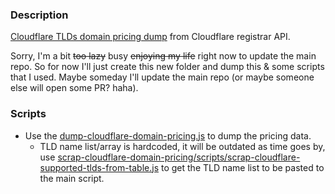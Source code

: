 ### Description
[Cloudflare TLDs domain pricing dump](./cloudflare-domain-pricing-dump.csv) from Cloudflare registrar API.

Sorry, I'm a bit ~~too lazy~~ busy ~~enjoying my life~~ right now to update the main repo. So for now I'll just create this new folder and dump this & some scripts that I used. Maybe someday I'll update the main repo (or maybe someone else will open some PR? haha).

### Scripts
- Use the [dump-cloudflare-domain-pricing.js](./scripts/dump-cloudflare-domain-pricing.js) to dump the pricing data.
    - TLD name list/array is hardcoded, it will be outdated as time goes by, use [scrap-cloudflare-domain-pricing/scripts/scrap-cloudflare-supported-tlds-from-table.js](./scripts/scrap-cloudflare-supported-tlds-from-table.js) to get the TLD name list to be pasted to the main script.
